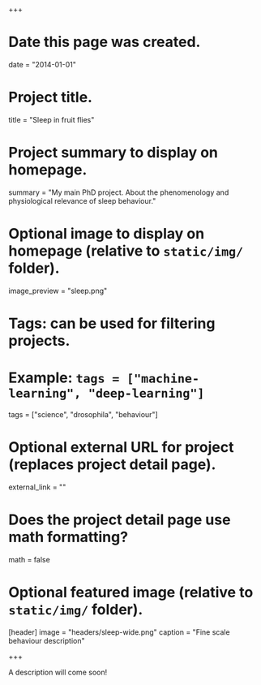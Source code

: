 +++
# Date this page was created.
date = "2014-01-01"

# Project title.
title = "Sleep in fruit flies"

# Project summary to display on homepage.
summary = "My main PhD project. About the phenomenology and physiological relevance of sleep behaviour."

# Optional image to display on homepage (relative to `static/img/` folder).
image_preview = "sleep.png"

# Tags: can be used for filtering projects.
# Example: `tags = ["machine-learning", "deep-learning"]`
tags = ["science", "drosophila", "behaviour"]

# Optional external URL for project (replaces project detail page).
external_link = ""

# Does the project detail page use math formatting?
math = false

# Optional featured image (relative to `static/img/` folder).
[header]
image = "headers/sleep-wide.png"
caption = "Fine scale behaviour description"

+++

A description will come soon!